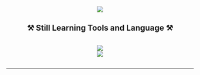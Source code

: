 <h1 align="center">
    <img src="https://readme-typing-svg.herokuapp.com/?font=Righteous&size=35&center=true&vCenter=true&width=500&height=70&duration=4500&lines=Hi+There!+👋;+I'm+Radityatama+Nugraha!&color=FF0000" />
</h1>
 
<h2 align="center">⚒️ Still Learning Tools and Language ⚒️</h2>
<br/>
<div align="center">
      <img src="https://skillicons.dev/icons?i=vscode,git,github,bootstrap,figma,mysql,androidstudio," />
<br>  <img src="https://skillicons.dev/icons?i=html,css,javascript,php,python,java," />
</div>

<br/>
<hr/>
